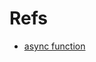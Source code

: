 # Refs
- [async function](https://developer.mozilla.org/en-US/docs/Web/JavaScript/Reference/Statements/async_function)
